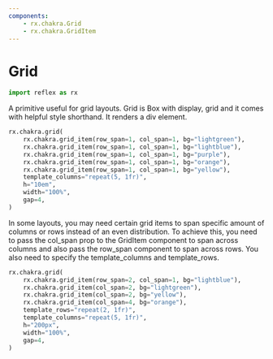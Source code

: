 ```yaml
---
components:
    - rx.chakra.Grid
    - rx.chakra.GridItem
---
```


# Grid

```python exec
import reflex as rx
```

A primitive useful for grid layouts. Grid is Box with display, grid and it comes with helpful style shorthand. It renders a div element.

```python demo
rx.chakra.grid(
    rx.chakra.grid_item(row_span=1, col_span=1, bg="lightgreen"),
    rx.chakra.grid_item(row_span=1, col_span=1, bg="lightblue"),
    rx.chakra.grid_item(row_span=1, col_span=1, bg="purple"),
    rx.chakra.grid_item(row_span=1, col_span=1, bg="orange"),
    rx.chakra.grid_item(row_span=1, col_span=1, bg="yellow"),
    template_columns="repeat(5, 1fr)",
    h="10em",
    width="100%",
    gap=4,
)
```

In some layouts, you may need certain grid items to span specific amount of columns or rows instead of an even distribution. To achieve this, you need to pass the col_span prop to the GridItem component to span across columns and also pass the row_span component to span across rows. You also need to specify the template_columns and template_rows.

```python demo
rx.chakra.grid(
    rx.chakra.grid_item(row_span=2, col_span=1, bg="lightblue"),
    rx.chakra.grid_item(col_span=2, bg="lightgreen"),
    rx.chakra.grid_item(col_span=2, bg="yellow"),
    rx.chakra.grid_item(col_span=4, bg="orange"),
    template_rows="repeat(2, 1fr)",
    template_columns="repeat(5, 1fr)",
    h="200px",
    width="100%",
    gap=4,
)
```

